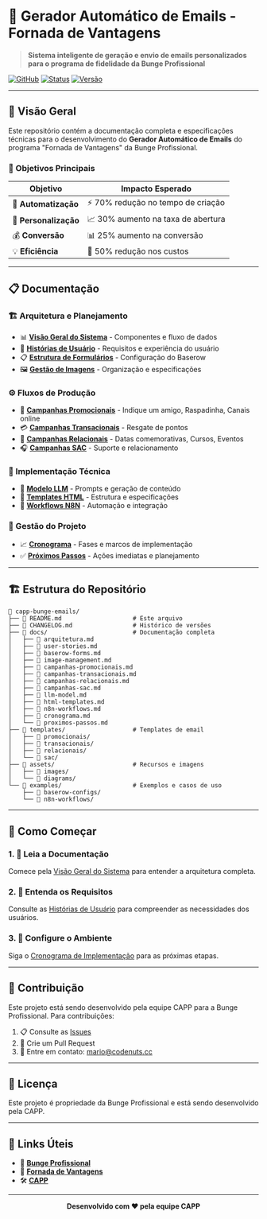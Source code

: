 # 📧 Gerador Automático de Emails - Fornada de Vantagens

> **Sistema inteligente de geração e envio de emails personalizados para o programa de fidelidade da Bunge Profissional**

[![GitHub](https://img.shields.io/badge/GitHub-Repository-blue?logo=github)](https://github.com/mcampello/capp-bunge-emails)
[![Status](https://img.shields.io/badge/Status-Em%20Desenvolvimento-yellow)](docs/cronograma.md)
[![Versão](https://img.shields.io/badge/Versão-1.0.0-green)](CHANGELOG.md)

---

## 🎯 Visão Geral

Este repositório contém a documentação completa e especificações técnicas para o desenvolvimento do **Gerador Automático de Emails** do programa "Fornada de Vantagens" da Bunge Profissional.

### 🚀 Objetivos Principais

| Objetivo | Impacto Esperado |
|----------|------------------|
| 🤖 **Automatização** | ⚡ 70% redução no tempo de criação |
| 🎯 **Personalização** | 📈 30% aumento na taxa de abertura |
| 💰 **Conversão** | 📊 25% aumento na conversão |
| 💡 **Eficiência** | 💸 50% redução nos custos |

---

## 📋 Documentação

### 🏗️ Arquitetura e Planejamento
- 📊 **[Visão Geral do Sistema](docs/arquitetura.md)** - Componentes e fluxo de dados
- 👥 **[Histórias de Usuário](docs/user-stories.md)** - Requisitos e experiência do usuário
- 📋 **[Estrutura de Formulários](docs/baserow-forms.md)** - Configuração do Baserow
- 🖼️ **[Gestão de Imagens](docs/image-management.md)** - Organização e especificações

### ⚙️ Fluxos de Produção
- 🎁 **[Campanhas Promocionais](docs/campanhas-promocionais.md)** - Indique um amigo, Raspadinha, Canais online
- 💳 **[Campanhas Transacionais](docs/campanhas-transacionais.md)** - Resgate de pontos
- 🎉 **[Campanhas Relacionais](docs/campanhas-relacionais.md)** - Datas comemorativas, Cursos, Eventos
- 🎧 **[Campanhas SAC](docs/campanhas-sac.md)** - Suporte e relacionamento

### 🤖 Implementação Técnica
- 🔧 **[Modelo LLM](docs/llm-model.md)** - Prompts e geração de conteúdo
- 📧 **[Templates HTML](docs/html-templates.md)** - Estrutura e especificações
- 🔄 **[Workflows N8N](docs/n8n-workflows.md)** - Automação e integração

### 📅 Gestão do Projeto
- 📈 **[Cronograma](docs/cronograma.md)** - Fases e marcos de implementação
- ✅ **[Próximos Passos](docs/proximos-passos.md)** - Ações imediatas e planejamento

---

## 🏗️ Estrutura do Repositório

```
📂 capp-bunge-emails/
├── 📄 README.md                    # Este arquivo
├── 📄 CHANGELOG.md                 # Histórico de versões
├── 📂 docs/                        # Documentação completa
│   ├── 📄 arquitetura.md
│   ├── 📄 user-stories.md
│   ├── 📄 baserow-forms.md
│   ├── 📄 image-management.md
│   ├── 📄 campanhas-promocionais.md
│   ├── 📄 campanhas-transacionais.md
│   ├── 📄 campanhas-relacionais.md
│   ├── 📄 campanhas-sac.md
│   ├── 📄 llm-model.md
│   ├── 📄 html-templates.md
│   ├── 📄 n8n-workflows.md
│   ├── 📄 cronograma.md
│   └── 📄 proximos-passos.md
├── 📂 templates/                   # Templates de email
│   ├── 📂 promocionais/
│   ├── 📂 transacionais/
│   ├── 📂 relacionais/
│   └── 📂 sac/
├── 📂 assets/                      # Recursos e imagens
│   ├── 📂 images/
│   └── 📂 diagrams/
└── 📂 examples/                    # Exemplos e casos de uso
    ├── 📂 baserow-configs/
    └── 📂 n8n-workflows/
```

---

## 🚀 Como Começar

### 1. 📖 Leia a Documentação
Comece pela [Visão Geral do Sistema](docs/arquitetura.md) para entender a arquitetura completa.

### 2. 👥 Entenda os Requisitos
Consulte as [Histórias de Usuário](docs/user-stories.md) para compreender as necessidades dos usuários.

### 3. 🔧 Configure o Ambiente
Siga o [Cronograma de Implementação](docs/cronograma.md) para as próximas etapas.

---

## 🤝 Contribuição

Este projeto está sendo desenvolvido pela equipe CAPP para a Bunge Profissional. Para contribuições:

1. 📋 Consulte as [Issues](https://github.com/mcampello/capp-bunge-emails/issues)
2. 🔄 Crie um Pull Request
3. 📧 Entre em contato: mario@codenuts.cc

---

## 📄 Licença

Este projeto é propriedade da Bunge Profissional e está sendo desenvolvido pela CAPP.

---

## 🔗 Links Úteis

- 🏢 **[Bunge Profissional](https://www.bungeprofissional.com.br/)**
- 🎯 **[Fornada de Vantagens](https://www.fornadadevantagens.com.br/)**
- 🛠️ **[CAPP](https://codenuts.cc/)**

---

<div align="center">
  <strong>Desenvolvido com ❤️ pela equipe CAPP</strong>
</div> 
